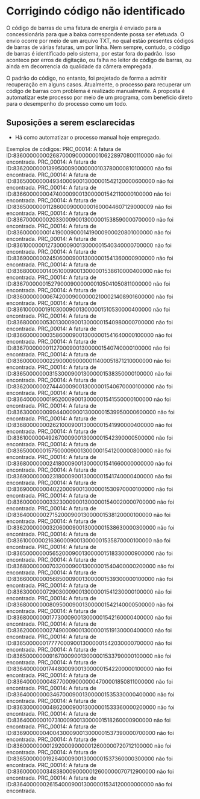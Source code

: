 # Corrigindo código não identificado

O código de barras de uma fatura de energia é enviado para a concessionária para que a baixa correspondente possa ser efetuada.
O envio ocorre por meio de um arquivo TXT, no qual estão presentes códigos de barras de várias faturas, um por linha. 
Nem sempre, contudo, o código de barras é identificado pelo sistema, por estar fora do padrão. Isso acontece por erros de digitação, ou
falha no leitor de código de barras, ou ainda em decorrencia da qualidade da câmera empregada.

O padrão do código, no entanto, foi projetado de forma a admitir recuperação em alguns casos. Atualmente, o processo para recuperar um código de barras com problema é realizado manualmente. A proposta é automatizar este processo por meio de um programa, com benefício direto para o desempenho do processo como um todo. 

## Suposições a serem esclarecidas

- Há como automatizar o processo manual hoje empregado. 



Exemplos de códigos:
PRC_00014: A fatura de ID:83600000000268700090000000106228970800110000 não foi encontrada.
PRC_00014: A fatura de ID:83620000001399500090000000103780000810100000 não foi encontrada.
PRC_00014: A fatura de ID:83650000000493400090013000001542120000600000 não foi encontrada.
PRC_00014: A fatura de ID:83660000000474000090013000001542110000100000 não foi encontrada.
PRC_00014: A fatura de ID:83650000001128600090000001600044607129000009 não foi encontrada.
PRC_00014: A fatura de ID:83670000000203300090013000001538590000700000 não foi encontrada.
PRC_00014: A fatura de ID:83600000000141900090001419000900020801000000 não foi encontrada.
PRC_00014: A fatura de ID:83610000001273000090013000001540340000700000 não foi encontrada.
PRC_00014: A fatura de ID:83690000002450600090013000001541360000900000 não foi encontrada.
PRC_00014: A fatura de ID:83680000001405100090013000001538610000400000 não foi encontrada.
PRC_00014: A fatura de ID:83670000001527900090000000105041050811000000 não foi encontrada.
PRC_00014: A fatura de ID:83600000000674200090000002100021408901600000 não foi encontrada.
PRC_00014: A fatura de ID:83610000001910300090013000001510530000400000 não foi encontrada.
PRC_00014: A fatura de ID:83680000005301300090013000001540980000700000 não foi encontrada.
PRC_00014: A fatura de ID:83660000000358600090013000001541640000100000 não foi encontrada.
PRC_00014: A fatura de ID:83670000000112700090013000001540740000100000 não foi encontrada.
PRC_00014: A fatura de ID:83600000000229000090000011400051871210000000 não foi encontrada.
PRC_00014: A fatura de ID:83650000000315300090013000001538350000100000 não foi encontrada.
PRC_00014: A fatura de ID:83620000002744400090013000001540670000100000 não foi encontrada.
PRC_00014: A fatura de ID:83640000000195200090013000001541550000100000 não foi encontrada.
PRC_00014: A fatura de ID:83630000000994400090013000001539950000600000 não foi encontrada.
PRC_00014: A fatura de ID:83680000000262100090013000001541990000400000 não foi encontrada.
PRC_00014: A fatura de ID:83610000004926700090013000001542390000500000 não foi encontrada.
PRC_00014: A fatura de ID:83650000001575000090013000001541200000800000 não foi encontrada.
PRC_00014: A fatura de ID:83680000000241800090013000001541660000000000 não foi encontrada.
PRC_00014: A fatura de ID:83690000000231800090013000001541740000400000 não foi encontrada.
PRC_00014: A fatura de ID:83690000000402200090013000001530970000100000 não foi encontrada.
PRC_00014: A fatura de ID:83600000000332300090013000001540020000700000 não foi encontrada.
PRC_00014: A fatura de ID:83640000002715200090013000001538120000100000 não foi encontrada.
PRC_00014: A fatura de ID:83620000000320600090013000001538630000300000 não foi encontrada.
PRC_00014: A fatura de ID:83610000002163600090013000001535870000100000 não foi encontrada.
PRC_00014: A fatura de ID:83650000000565200090013000001518330000900000 não foi encontrada.
PRC_00014: A fatura de ID:83680000000703200090013000001540400000200000 não foi encontrada.
PRC_00014: A fatura de ID:83660000000568500090013000001539300000100000 não foi encontrada.
PRC_00014: A fatura de ID:83630000007290300090013000001541230000100000 não foi encontrada.
PRC_00014: A fatura de ID:83680000000809500090013000001542140000500000 não foi encontrada.
PRC_00014: A fatura de ID:83680000000177300090013000001542160000400000 não foi encontrada.
PRC_00014: A fatura de ID:83620000000274900090013000001519130000400000 não foi encontrada.
PRC_00014: A fatura de ID:83650000001777700090013000001542030000700000 não foi encontrada.
PRC_00014: A fatura de ID:83650000000916700090013000001533790000100000 não foi encontrada.
PRC_00014: A fatura de ID:83640000001744800090013000001542200000100000 não foi encontrada.
PRC_00014: A fatura de ID:83640000000487700090000004700001850811000000 não foi encontrada.
PRC_00014: A fatura de ID:83640000000346700090013000001535330000400000 não foi encontrada.
PRC_00014: A fatura de ID:83630000000486200090013000001533360000200000 não foi encontrada.
PRC_00014: A fatura de ID:83640000001073100090013000001518260000900000 não foi encontrada.
PRC_00014: A fatura de ID:83690000004004300090013000001537390000700000 não foi encontrada.
PRC_00014: A fatura de ID:83600000000129200090000012600000720712100000 não foi encontrada.
PRC_00014: A fatura de ID:83650000001926400090013000001537360000300000 não foi encontrada.
PRC_00014: A fatura de ID:83600000003483800090000012600000070712900000 não foi encontrada.
PRC_00014: A fatura de ID:83640000002615400090013000001534120000000000 não foi encontrada.

